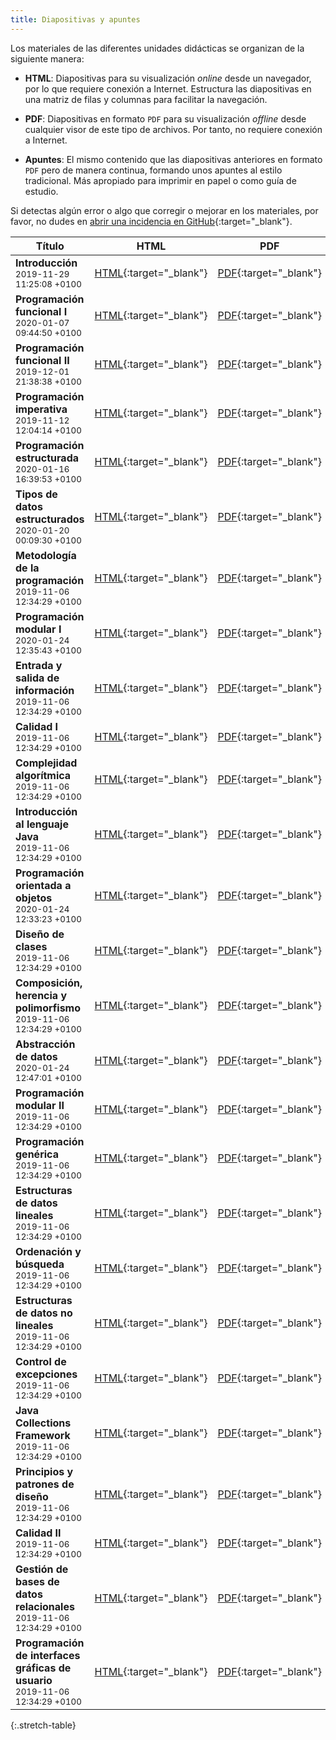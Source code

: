 ```yaml
---
title: Diapositivas y apuntes
---
```


Los materiales de las diferentes unidades didácticas se organizan de la siguiente manera:

- **HTML**: Diapositivas para su visualización *online* desde un navegador, por lo que requiere conexión a Internet. Estructura las diapositivas en una matriz de filas y columnas para facilitar la navegación.

- **PDF**: Diapositivas en formato `PDF` para su visualización *offline* desde cualquier visor de este tipo de archivos. Por tanto, no requiere conexión a Internet.

- **Apuntes**: El mismo contenido que las diapositivas anteriores en formato `PDF` pero de manera continua, formando unos apuntes al estilo tradicional. Más apropiado para imprimir en papel o como guía de estudio.

Si detectas algún error o algo que corregir o mejorar en los materiales, por favor, no dudes en [abrir una incidencia en GitHub](https://github.com/ricpelo/pro/issues/new){:target="_blank"}.

| Título | HTML | PDF | Apuntes |
| ------ |:----:|:---:|:-------:|
| <strong>Introducción</strong><br><small class="fecha">2019-11-29 11:25:08 +0100</small> | [HTML](slides/introduccion.html){:target="_blank"} | [PDF](pdf/introduccion.pdf){:target="_blank"} | [Apuntes](apuntes/introduccion-apuntes.pdf){:target="_blank"}
| <strong>Programación funcional I</strong><br><small class="fecha">2020-01-07 09:44:50 +0100</small> | [HTML](slides/programacion-funcional-i.html){:target="_blank"} | [PDF](pdf/programacion-funcional-i.pdf){:target="_blank"} | [Apuntes](apuntes/programacion-funcional-i-apuntes.pdf){:target="_blank"}
| <strong>Programación funcional II</strong><br><small class="fecha">2019-12-01 21:38:38 +0100</small> | [HTML](slides/programacion-funcional-ii.html){:target="_blank"} | [PDF](pdf/programacion-funcional-ii.pdf){:target="_blank"} | [Apuntes](apuntes/programacion-funcional-ii-apuntes.pdf){:target="_blank"}
| <strong>Programación imperativa</strong><br><small class="fecha">2019-11-12 12:04:14 +0100</small> | [HTML](slides/programacion-imperativa.html){:target="_blank"} | [PDF](pdf/programacion-imperativa.pdf){:target="_blank"} | [Apuntes](apuntes/programacion-imperativa-apuntes.pdf){:target="_blank"}
| <strong>Programación estructurada</strong><br><small class="fecha">2020-01-16 16:39:53 +0100</small> | [HTML](slides/programacion-estructurada.html){:target="_blank"} | [PDF](pdf/programacion-estructurada.pdf){:target="_blank"} | [Apuntes](apuntes/programacion-estructurada-apuntes.pdf){:target="_blank"}
| <strong>Tipos de datos estructurados</strong><br><small class="fecha">2020-01-20 00:09:30 +0100</small> | [HTML](slides/tipos-de-datos-estructurados.html){:target="_blank"} | [PDF](pdf/tipos-de-datos-estructurados.pdf){:target="_blank"} | [Apuntes](apuntes/tipos-de-datos-estructurados-apuntes.pdf){:target="_blank"}
| <strong>Metodología de la programación</strong><br><small class="fecha">2019-11-06 12:34:29 +0100</small> | [HTML](slides/metodologia-de-la-programacion.html){:target="_blank"} | [PDF](pdf/metodologia-de-la-programacion.pdf){:target="_blank"} | [Apuntes](apuntes/metodologia-de-la-programacion-apuntes.pdf){:target="_blank"}
| <strong>Programación modular I</strong><br><small class="fecha">2020-01-24 12:35:43 +0100</small> | [HTML](slides/programacion-modular-i.html){:target="_blank"} | [PDF](pdf/programacion-modular-i.pdf){:target="_blank"} | [Apuntes](apuntes/programacion-modular-i-apuntes.pdf){:target="_blank"}
| <strong>Entrada y salida de información</strong><br><small class="fecha">2019-11-06 12:34:29 +0100</small> | [HTML](slides/entrada-y-salida-de-informacion.html){:target="_blank"} | [PDF](pdf/entrada-y-salida-de-informacion.pdf){:target="_blank"} | [Apuntes](apuntes/entrada-y-salida-de-informacion-apuntes.pdf){:target="_blank"}
| <strong>Calidad I</strong><br><small class="fecha">2019-11-06 12:34:29 +0100</small> | [HTML](slides/calidad-i.html){:target="_blank"} | [PDF](pdf/calidad-i.pdf){:target="_blank"} | [Apuntes](apuntes/calidad-i-apuntes.pdf){:target="_blank"}
| <strong>Complejidad algorítmica</strong><br><small class="fecha">2019-11-06 12:34:29 +0100</small> | [HTML](slides/complejidad-algoritmica.html){:target="_blank"} | [PDF](pdf/complejidad-algoritmica.pdf){:target="_blank"} | [Apuntes](apuntes/complejidad-algoritmica-apuntes.pdf){:target="_blank"}
| <strong>Introducción al lenguaje Java</strong><br><small class="fecha">2019-11-06 12:34:29 +0100</small> | [HTML](slides/introduccion-al-lenguaje-java.html){:target="_blank"} | [PDF](pdf/introduccion-al-lenguaje-java.pdf){:target="_blank"} | [Apuntes](apuntes/introduccion-al-lenguaje-java-apuntes.pdf){:target="_blank"}
| <strong>Programación orientada a objetos</strong><br><small class="fecha">2020-01-24 12:33:23 +0100</small> | [HTML](slides/programacion-orientada-a-objetos.html){:target="_blank"} | [PDF](pdf/programacion-orientada-a-objetos.pdf){:target="_blank"} | [Apuntes](apuntes/programacion-orientada-a-objetos-apuntes.pdf){:target="_blank"}
| <strong>Diseño de clases</strong><br><small class="fecha">2019-11-06 12:34:29 +0100</small> | [HTML](slides/diseno-de-clases.html){:target="_blank"} | [PDF](pdf/diseno-de-clases.pdf){:target="_blank"} | [Apuntes](apuntes/diseno-de-clases-apuntes.pdf){:target="_blank"}
| <strong>Composición, herencia y polimorfismo</strong><br><small class="fecha">2019-11-06 12:34:29 +0100</small> | [HTML](slides/composicion-herencia-y-polimorfismo.html){:target="_blank"} | [PDF](pdf/composicion-herencia-y-polimorfismo.pdf){:target="_blank"} | [Apuntes](apuntes/composicion-herencia-y-polimorfismo-apuntes.pdf){:target="_blank"}
| <strong>Abstracción de datos</strong><br><small class="fecha">2020-01-24 12:47:01 +0100</small> | [HTML](slides/abstraccion-de-datos.html){:target="_blank"} | [PDF](pdf/abstraccion-de-datos.pdf){:target="_blank"} | [Apuntes](apuntes/abstraccion-de-datos-apuntes.pdf){:target="_blank"}
| <strong>Programación modular II</strong><br><small class="fecha">2019-11-06 12:34:29 +0100</small> | [HTML](slides/programacion-modular-ii.html){:target="_blank"} | [PDF](pdf/programacion-modular-ii.pdf){:target="_blank"} | [Apuntes](apuntes/programacion-modular-ii-apuntes.pdf){:target="_blank"}
| <strong>Programación genérica</strong><br><small class="fecha">2019-11-06 12:34:29 +0100</small> | [HTML](slides/programacion-generica.html){:target="_blank"} | [PDF](pdf/programacion-generica.pdf){:target="_blank"} | [Apuntes](apuntes/programacion-generica-apuntes.pdf){:target="_blank"}
| <strong>Estructuras de datos lineales</strong><br><small class="fecha">2019-11-06 12:34:29 +0100</small> | [HTML](slides/estructuras-de-datos-lineales.html){:target="_blank"} | [PDF](pdf/estructuras-de-datos-lineales.pdf){:target="_blank"} | [Apuntes](apuntes/estructuras-de-datos-lineales-apuntes.pdf){:target="_blank"}
| <strong>Ordenación y búsqueda</strong><br><small class="fecha">2019-11-06 12:34:29 +0100</small> | [HTML](slides/ordenacion-y-busqueda.html){:target="_blank"} | [PDF](pdf/ordenacion-y-busqueda.pdf){:target="_blank"} | [Apuntes](apuntes/ordenacion-y-busqueda-apuntes.pdf){:target="_blank"}
| <strong>Estructuras de datos no lineales</strong><br><small class="fecha">2019-11-06 12:34:29 +0100</small> | [HTML](slides/estructuras-de-datos-no-lineales.html){:target="_blank"} | [PDF](pdf/estructuras-de-datos-no-lineales.pdf){:target="_blank"} | [Apuntes](apuntes/estructuras-de-datos-no-lineales-apuntes.pdf){:target="_blank"}
| <strong>Control de excepciones</strong><br><small class="fecha">2019-11-06 12:34:29 +0100</small> | [HTML](slides/control-de-excepciones.html){:target="_blank"} | [PDF](pdf/control-de-excepciones.pdf){:target="_blank"} | [Apuntes](apuntes/control-de-excepciones-apuntes.pdf){:target="_blank"}
| <strong>Java Collections Framework</strong><br><small class="fecha">2019-11-06 12:34:29 +0100</small> | [HTML](slides/java-collections-framework.html){:target="_blank"} | [PDF](pdf/java-collections-framework.pdf){:target="_blank"} | [Apuntes](apuntes/java-collections-framework-apuntes.pdf){:target="_blank"}
| <strong>Principios y patrones de diseño</strong><br><small class="fecha">2019-11-06 12:34:29 +0100</small> | [HTML](slides/principios-y-patrones-de-diseno.html){:target="_blank"} | [PDF](pdf/principios-y-patrones-de-diseno.pdf){:target="_blank"} | [Apuntes](apuntes/principios-y-patrones-de-diseno-apuntes.pdf){:target="_blank"}
| <strong>Calidad II</strong><br><small class="fecha">2019-11-06 12:34:29 +0100</small> | [HTML](slides/calidad-ii.html){:target="_blank"} | [PDF](pdf/calidad-ii.pdf){:target="_blank"} | [Apuntes](apuntes/calidad-ii-apuntes.pdf){:target="_blank"}
| <strong>Gestión de bases de datos relacionales</strong><br><small class="fecha">2019-11-06 12:34:29 +0100</small> | [HTML](slides/gestion-de-bases-de-datos-relacionales.html){:target="_blank"} | [PDF](pdf/gestion-de-bases-de-datos-relacionales.pdf){:target="_blank"} | [Apuntes](apuntes/gestion-de-bases-de-datos-relacionales-apuntes.pdf){:target="_blank"}
| <strong>Programación de interfaces gráficas de usuario</strong><br><small class="fecha">2019-11-06 12:34:29 +0100</small> | [HTML](slides/programacion-de-interfaces-graficas-de-usuario.html){:target="_blank"} | [PDF](pdf/programacion-de-interfaces-graficas-de-usuario.pdf){:target="_blank"} | [Apuntes](apuntes/programacion-de-interfaces-graficas-de-usuario-apuntes.pdf){:target="_blank"}
{:.stretch-table}
